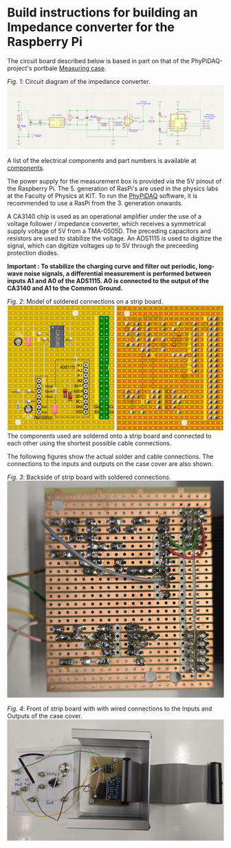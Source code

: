 # Build instructions for building an Impedance converter for the Raspberry Pi
The circuit board described below is based in part on that of the PhyPiDAQ-project's portbale [Measuring case](https://github.com/PhyPiDAQ/MeasuringCase).

*Fig. 1*: Circuit diagram of the impedance converter.  
                    ![Figure 1](images/Circuit_diagram.png)

A list of the electrical components and part numbers is available at [components](/docs/components).

The power supply for the measurement box is provided via the 5V pinout of the Raspberry Pi.
The 5. generation of RasPi's are used in the physics labs at the Faculty of Physics at KIT. To run the [PhyPiDAQ](https://github.com/PhyPiDAQ) software, it is recommended to use a RasPi from the 3. generation onwards.

A CA3140 chip is used as an operational amplifier under the use of a voltage follower / impedance converter, which receives a symmetrical supply voltage of 5V from a TMA-0505D. The preceding capacitors and resistors are used to stabilize the voltage.
An ADS1115 is used to digitize the signal, which can digitize voltages up to 5V through the preceeding protection diodes.

**Important : To stabilize the charging curve and filter out periodic, long-wave noise signals, a differential measurement is performed between inputs A1 and A0 of the ADS1115. A0 is connected to the output of the CA3140 and A1 to the Common Ground.**

*Fig. 2*: Model of soldered connections on a strip board.  
                    ![Figure 2](images/Modell_stripboard.jpg)
The components used are soldered onto a strip board and connected to each other using the shortest possible cable connections.

The following figures show the actual solder and cable connections. The connections to the inputs and outputs on the case cover are also shown.

*Fig. 3*: Backside of strip board with soldered connections.  
                    ![Figure 3](images/Back_stripboard.jpg)

*Fig. 4*: Front of strip board with with wired connections to the Inputs and Outputs of the case cover.  
                    ![Figure 3](images/Front_stripboard.jpg)